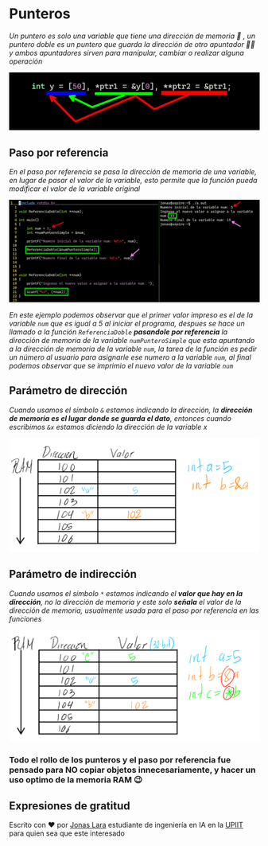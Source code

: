 # Punteros

_Un puntero es solo una variable que tiene una dirección de memoria 🎈 , un puntero doble es un puntero que guarda la dirección de otro apuntador 🎈🎈 y ambos apuntadores sirven para manipular, cambiar o realizar alguna operación_

![P](/00.-Sources/Images/Ptr.png)

## Paso por referencia

_En el paso por referencia se pasa la dirección de memoria de una variable, en lugar de pasar el valor de la variable, esto permite que la función pueda modificar el valor de la variable original_

![PR](/00.-Sources/Images/PR.png)

_En este ejemplo podemos observar que el primer valor impreso es el de la variable `num` que es igual a 5 al iniciar el programa, despues se hace un llamado a la función `ReferenciaDoble` **pasandole por referencia** la dirección de memoria de la variable `numPunteroSimple` que esta apuntando a la dirección de memoria de la variable `num`, la tarea de la función es pedir un número al usuario para asignarle ese numero a la variable `num`, al final podemos observar que se imprimio el nuevo valor de la variable `num`_

## Parámetro de dirección

_Cuando usamos el símbolo `&` estamos indicando la dirección, la **dirección de memoria es el lugar donde se guarda el dato**, entonces cuando escribimos `&x` estamos diciendo la dirección de la variable x_

![PD](/00.-Sources/Images/PD.png)

## Parámetro de indirección

_Cuando usamos el símbolo `*` estamos indicando el **valor que hay en la dirección**, no la dirección de memoria y este solo **señala** el valor de la dirección de memoria, usualmente usada para el paso por referencia en las funciones_

![PI](/00.-Sources/Images/PI1.png)

### Todo el rollo de los punteros y el paso por referencia fue pensado para NO copiar objetos innecesariamente, y hacer un uso optimo de la memoria RAM 😉


## Expresiones de gratitud

Escrito con ❤️ por [Jonas Lara](https://www.linkedin.com/in/jonas1ara/) estudiante de ingeniería en IA en la [UPIIT](https://www.upiit.ipn.mx/) para quien sea que este interesado
